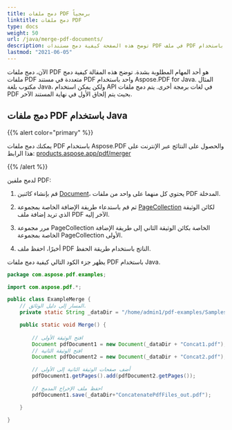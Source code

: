 ```yaml
---
title: دمج ملفات PDF برمجياً
linktitle: دمج ملفات PDF
type: docs
weight: 50
url: /java/merge-pdf-documents/
description: توضح هذه الصفحة كيفية دمج مستندات PDF في ملف PDF واحد باستخدام Java.
lastmod: "2021-06-05"
---
```


الآن، دمج ملفات PDF هو أحد المهام المطلوبة بشدة.
توضح هذه المقالة كيفية دمج ملفات PDF متعددة في مستند PDF واحد باستخدام Aspose.PDF for Java. المثال مكتوب بلغة Java، ولكن يمكن استخدام API في لغات برمجة أخرى. يتم دمج ملفات PDF بحيث يتم إلحاق الأول في نهاية المستند الآخر.

## دمج ملفات PDF باستخدام Java

{{% alert color="primary" %}}

يمكنك دمج ملفات PDF باستخدام Aspose.PDF والحصول على النتائج عبر الإنترنت على هذا الرابط: [products.aspose.app/pdf/merger](https://products.aspose.app/pdf/merger)

{{% /alert %}}

لدمج ملفين PDF:

1. قم بإنشاء كائنين [Document](https://reference.aspose.com/pdf/java/com.aspose.pdf/class-use/Document)، يحتوي كل منهما على واحد من ملفات PDF المدخلة.

1. ثم قم باستدعاء طريقة الإضافة الخاصة بمجموعة [PageCollection](https://reference.aspose.com/pdf/java/com.aspose.pdf/class-use/PageCollection) لكائن الوثيقة الذي تريد إضافة ملف PDF الآخر إليه.
1. مرر مجموعة PageCollection الخاصة بكائن الوثيقة الثاني إلى طريقة الإضافة الخاصة بمجموعة PageCollection الأولى.
1. أخيرًا، احفظ ملف PDF الناتج باستخدام طريقة الحفظ.

يظهر جزء الكود التالي كيفية دمج ملفات PDF باستخدام Java.

```java
package com.aspose.pdf.examples;

import com.aspose.pdf.*;

public class ExampleMerge {
    // المسار إلى دليل الوثائق.
    private static String _dataDir = "/home/admin1/pdf-examples/Samples/";

    public static void Merge() {
        
        // افتح الوثيقة الأولى
        Document pdfDocument1 = new Document(_dataDir + "Concat1.pdf");
        // افتح الوثيقة الثانية
        Document pdfDocument2 = new Document(_dataDir + "Concat2.pdf");

        // أضف صفحات الوثيقة الثانية إلى الأولى
        pdfDocument1.getPages().add(pdfDocument2.getPages());

        // احفظ ملف الإخراج المدمج
        pdfDocument1.save(_dataDir+"ConcatenatePdfFiles_out.pdf");

    }

}
```